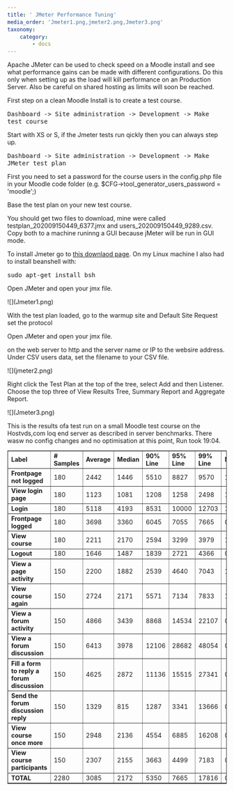```yaml
---
title: ' JMeter Performance Tuning'
media_order: 'Jmeter1.png,jmeter2.png,Jmeter3.png'
taxonomy:
    category:
        - docs
---
```


<p>  Apache JMeter can be used to check speed on a Moodle install and see what performance gains can be made with different configurations. Do this only  when setting up as the load will kill performance on an Production Server. Also be careful on shared hosting as limits will soon be reached.</p>

<p>  First step on a clean Moodle Install is to create a test course.</p>

   
<tt>  Dashboard -> Site administration ->  Development  -> Make test course</tt>
  
  <p>Start with XS or S, if the Jmeter tests run qickly then you can always step up.</p>

 
<tt>  Dashboard -> Site administration ->  Development  ->  Make JMeter test plan</tt> 
<p>  First you need to set a password for the course users in the config.php file in your Moodle code folder (e.g. $CFG->tool_generator_users_password = 'moodle';) </p>


 <p>Base the test plan on your new test course.</p>

 
 <p>You should get two files to download, mine were called testplan_202009150449_6377.jmx and users_202009150449_9289.csv. Copy both to a machine runinng a GUI because jMeter will be run in GUI mode.</p>
 
<p>To install Jmeter go to <a href="http://jmeter.apache.org/download_jmeter.cgi">this downlaod page</a>. On my Linux machine I also had to install beanshell with:</p>

<tt>sudo apt-get install bsh</tt>
<p>Open JMeter and open your jmx file.</p>
![](Jmeter1.png)

<p>With the test plan loaded, go to the warmup site and Default Site Request set the protocol<p>Open JMeter and open your jmx file.</p>on the web server to http and the server name or IP to the websire address. Under CSV users data, set the filename to your CSV file.  </p>
![](jmeter2.png)
<p>Right click the Test Plan at the top of the tree, select Add  and then Listener. Choose the top three  of View Results Tree, Summary Report and Aggregate Report.</p>
![](Jmeter3.png)

<p> This is the results ofa  test run on a small Moodle test course on the Hostvds,com loq end server as described in server benchmarks. There wasw no config changes and no optimisation at this point, Run took 19:04.
    
   </p>
    
    

<table cellspacing="0" cellpadding="4" border="1" width="95%">
  <tr>
    <!-- Row 1 Column 1 -->
    <td>
      <b>
        Label
      </b>
    </td>
    <!-- Row 1 Column 2 -->
    <td>
      <b>
        # Samples
      </b>
    </td>
    <!-- Row 1 Column 3 -->
    <td>
      <b>
        Average
      </b>
    </td>
    <!-- Row 1 Column 4 -->
    <td>
      <b>
        Median
      </b>
    </td>
    <!-- Row 1 Column 5 -->
    <td>
      <b>
        90% Line
      </b>
    </td>
    <!-- Row 1 Column 6 -->
    <td>
      <b>
        95% Line
      </b>
    </td>
    <!-- Row 1 Column 7 -->
    <td>
      <b>
        99% Line
      </b>
    </td>
    <!-- Row 1 Column 8 -->
    <td>
      <b>
        Min
      </b>
    </td>
    <!-- Row 1 Column 9 -->
    <td>
      <b>
        Max
      </b>
    </td>
    <!-- Row 1 Column 10 -->
    <td>
      <b>
        Error %
      </b>
    </td>
    <!-- Row 1 Column 11 -->
    <td>
      <b>
        Throughput
      </b>
    </td>
    <!-- Row 1 Column 12 -->
    <td>
      <b>
        Received KB/sec
      </b>
    </td>
    <!-- Row 1 Column 13 -->
    <td>
      <b>
        Sent KB/sec
      </b>
    </td>
  </tr>
  <tr>
    <!-- Row 2 Column 1 -->
    <td>
      <b>
        Frontpage not logged
      </b>
    </td>
    <!-- Row 2 Column 2 -->
    <td>
      180
    </td>
    <!-- Row 2 Column 3 -->
    <td>
      2442
    </td>
    <!-- Row 2 Column 4 -->
    <td>
      1446
    </td>
    <!-- Row 2 Column 5 -->
    <td>
      5510
    </td>
    <!-- Row 2 Column 6 -->
    <td>
      8827
    </td>
    <!-- Row 2 Column 7 -->
    <td>
      9570
    </td>
    <!-- Row 2 Column 8 -->
    <td>
      1377
    </td>
    <!-- Row 2 Column 9 -->
    <td>
      10024
    </td>
    <!-- Row 2 Column 10 -->
    <td>
      0.000%
    </td>
    <!-- Row 2 Column 11 -->
    <td>
      0.18797
    </td>
    <!-- Row 2 Column 12 -->
    <td>
      5.61
    </td>
    <!-- Row 2 Column 13 -->
    <td>
      0.04
    </td>
  </tr>
  <tr>
    <!-- Row 3 Column 1 -->
    <td>
      <b>
        View login page
      </b>
    </td>
    <!-- Row 3 Column 2 -->
    <td>
      180
    </td>
    <!-- Row 3 Column 3 -->
    <td>
      1123
    </td>
    <!-- Row 3 Column 4 -->
    <td>
      1081
    </td>
    <!-- Row 3 Column 5 -->
    <td>
      1208
    </td>
    <!-- Row 3 Column 6 -->
    <td>
      1258
    </td>
    <!-- Row 3 Column 7 -->
    <td>
      2498
    </td>
    <!-- Row 3 Column 8 -->
    <td>
      166
    </td>
    <!-- Row 3 Column 9 -->
    <td>
      3400
    </td>
    <!-- Row 3 Column 10 -->
    <td>
      1.111%
    </td>
    <!-- Row 3 Column 11 -->
    <td>
      0.18691
    </td>
    <!-- Row 3 Column 12 -->
    <td>
      4.45
    </td>
    <!-- Row 3 Column 13 -->
    <td>
      0.04
    </td>
  </tr>
  <tr>
    <!-- Row 4 Column 1 -->
    <td>
      <b>
        Login
      </b>
    </td>
    <!-- Row 4 Column 2 -->
    <td>
      180
    </td>
    <!-- Row 4 Column 3 -->
    <td>
      5118
    </td>
    <!-- Row 4 Column 4 -->
    <td>
      4193
    </td>
    <!-- Row 4 Column 5 -->
    <td>
      8531
    </td>
    <!-- Row 4 Column 6 -->
    <td>
      10000
    </td>
    <!-- Row 4 Column 7 -->
    <td>
      12703
    </td>
    <!-- Row 4 Column 8 -->
    <td>
      1388
    </td>
    <!-- Row 4 Column 9 -->
    <td>
      12806
    </td>
    <!-- Row 4 Column 10 -->
    <td>
      1.111%
    </td>
    <!-- Row 4 Column 11 -->
    <td>
      0.18596
    </td>
    <!-- Row 4 Column 12 -->
    <td>
      39.29
    </td>
    <!-- Row 4 Column 13 -->
    <td>
      0.15
    </td>
  </tr>
  <tr>
    <!-- Row 5 Column 1 -->
    <td>
      <b>
        Frontpage logged
      </b>
    </td>
    <!-- Row 5 Column 2 -->
    <td>
      180
    </td>
    <!-- Row 5 Column 3 -->
    <td>
      3698
    </td>
    <!-- Row 5 Column 4 -->
    <td>
      3360
    </td>
    <!-- Row 5 Column 5 -->
    <td>
      6045
    </td>
    <!-- Row 5 Column 6 -->
    <td>
      7055
    </td>
    <!-- Row 5 Column 7 -->
    <td>
      7665
    </td>
    <!-- Row 5 Column 8 -->
    <td>
      0
    </td>
    <!-- Row 5 Column 9 -->
    <td>
      8192
    </td>
    <!-- Row 5 Column 10 -->
    <td>
      7.222%
    </td>
    <!-- Row 5 Column 11 -->
    <td>
      0.18672
    </td>
    <!-- Row 5 Column 12 -->
    <td>
      36.54
    </td>
    <!-- Row 5 Column 13 -->
    <td>
      0.1
    </td>
  </tr>
  <tr>
    <!-- Row 6 Column 1 -->
    <td>
      <b>
        View course
      </b>
    </td>
    <!-- Row 6 Column 2 -->
    <td>
      180
    </td>
    <!-- Row 6 Column 3 -->
    <td>
      2211
    </td>
    <!-- Row 6 Column 4 -->
    <td>
      2170
    </td>
    <!-- Row 6 Column 5 -->
    <td>
      2594
    </td>
    <!-- Row 6 Column 6 -->
    <td>
      3299
    </td>
    <!-- Row 6 Column 7 -->
    <td>
      3979
    </td>
    <!-- Row 6 Column 8 -->
    <td>
      1
    </td>
    <!-- Row 6 Column 9 -->
    <td>
      4757
    </td>
    <!-- Row 6 Column 10 -->
    <td>
      1.111%
    </td>
    <!-- Row 6 Column 11 -->
    <td>
      0.18506
    </td>
    <!-- Row 6 Column 12 -->
    <td>
      29.75
    </td>
    <!-- Row 6 Column 13 -->
    <td>
      0.04
    </td>
  </tr>
  <tr>
    <!-- Row 7 Column 1 -->
    <td>
      <b>
        Logout
      </b>
    </td>
    <!-- Row 7 Column 2 -->
    <td>
      180
    </td>
    <!-- Row 7 Column 3 -->
    <td>
      1646
    </td>
    <!-- Row 7 Column 4 -->
    <td>
      1487
    </td>
    <!-- Row 7 Column 5 -->
    <td>
      1839
    </td>
    <!-- Row 7 Column 6 -->
    <td>
      2721
    </td>
    <!-- Row 7 Column 7 -->
    <td>
      4366
    </td>
    <!-- Row 7 Column 8 -->
    <td>
      0
    </td>
    <!-- Row 7 Column 9 -->
    <td>
      11446
    </td>
    <!-- Row 7 Column 10 -->
    <td>
      2.222%
    </td>
    <!-- Row 7 Column 11 -->
    <td>
      0.16566
    </td>
    <!-- Row 7 Column 12 -->
    <td>
      5.67
    </td>
    <!-- Row 7 Column 13 -->
    <td>
      0.07
    </td>
  </tr>
  <tr>
    <!-- Row 8 Column 1 -->
    <td>
      <b>
        View a page activity
      </b>
    </td>
    <!-- Row 8 Column 2 -->
    <td>
      150
    </td>
    <!-- Row 8 Column 3 -->
    <td>
      2200
    </td>
    <!-- Row 8 Column 4 -->
    <td>
      1882
    </td>
    <!-- Row 8 Column 5 -->
    <td>
      2539
    </td>
    <!-- Row 8 Column 6 -->
    <td>
      4640
    </td>
    <!-- Row 8 Column 7 -->
    <td>
      7043
    </td>
    <!-- Row 8 Column 8 -->
    <td>
      1412
    </td>
    <!-- Row 8 Column 9 -->
    <td>
      7349
    </td>
    <!-- Row 8 Column 10 -->
    <td>
      0.000%
    </td>
    <!-- Row 8 Column 11 -->
    <td>
      0.16919
    </td>
    <!-- Row 8 Column 12 -->
    <td>
      22.91
    </td>
    <!-- Row 8 Column 13 -->
    <td>
      0.04
    </td>
  </tr>
  <tr>
    <!-- Row 9 Column 1 -->
    <td>
      <b>
        View course again
      </b>
    </td>
    <!-- Row 9 Column 2 -->
    <td>
      150
    </td>
    <!-- Row 9 Column 3 -->
    <td>
      2724
    </td>
    <!-- Row 9 Column 4 -->
    <td>
      2171
    </td>
    <!-- Row 9 Column 5 -->
    <td>
      5571
    </td>
    <!-- Row 9 Column 6 -->
    <td>
      7134
    </td>
    <!-- Row 9 Column 7 -->
    <td>
      7833
    </td>
    <!-- Row 9 Column 8 -->
    <td>
      1
    </td>
    <!-- Row 9 Column 9 -->
    <td>
      10690
    </td>
    <!-- Row 9 Column 10 -->
    <td>
      1.333%
    </td>
    <!-- Row 9 Column 11 -->
    <td>
      0.16902
    </td>
    <!-- Row 9 Column 12 -->
    <td>
      27.21
    </td>
    <!-- Row 9 Column 13 -->
    <td>
      0.04
    </td>
  </tr>
  <tr>
    <!-- Row 10 Column 1 -->
    <td>
      <b>
        View a forum activity
      </b>
    </td>
    <!-- Row 10 Column 2 -->
    <td>
      150
    </td>
    <!-- Row 10 Column 3 -->
    <td>
      4866
    </td>
    <!-- Row 10 Column 4 -->
    <td>
      3439
    </td>
    <!-- Row 10 Column 5 -->
    <td>
      8868
    </td>
    <!-- Row 10 Column 6 -->
    <td>
      14534
    </td>
    <!-- Row 10 Column 7 -->
    <td>
      22107
    </td>
    <!-- Row 10 Column 8 -->
    <td>
      0
    </td>
    <!-- Row 10 Column 9 -->
    <td>
      22359
    </td>
    <!-- Row 10 Column 10 -->
    <td>
      4.000%
    </td>
    <!-- Row 10 Column 11 -->
    <td>
      0.16734
    </td>
    <!-- Row 10 Column 12 -->
    <td>
      56.83
    </td>
    <!-- Row 10 Column 13 -->
    <td>
      0.04
    </td>
  </tr>
  <tr>
    <!-- Row 11 Column 1 -->
    <td>
      <b>
        View a forum discussion
      </b>
    </td>
    <!-- Row 11 Column 2 -->
    <td>
      150
    </td>
    <!-- Row 11 Column 3 -->
    <td>
      6413
    </td>
    <!-- Row 11 Column 4 -->
    <td>
      3978
    </td>
    <!-- Row 11 Column 5 -->
    <td>
      12106
    </td>
    <!-- Row 11 Column 6 -->
    <td>
      28682
    </td>
    <!-- Row 11 Column 7 -->
    <td>
      48054
    </td>
    <!-- Row 11 Column 8 -->
    <td>
      0
    </td>
    <!-- Row 11 Column 9 -->
    <td>
      49368
    </td>
    <!-- Row 11 Column 10 -->
    <td>
      9.333%
    </td>
    <!-- Row 11 Column 11 -->
    <td>
      0.16335
    </td>
    <!-- Row 11 Column 12 -->
    <td>
      79.1
    </td>
    <!-- Row 11 Column 13 -->
    <td>
      0.03
    </td>
  </tr>
  <tr>
    <!-- Row 12 Column 1 -->
    <td>
      <b>
        Fill a form to reply a forum discussion
      </b>
    </td>
    <!-- Row 12 Column 2 -->
    <td>
      150
    </td>
    <!-- Row 12 Column 3 -->
    <td>
      4625
    </td>
    <!-- Row 12 Column 4 -->
    <td>
      2872
    </td>
    <!-- Row 12 Column 5 -->
    <td>
      11136
    </td>
    <!-- Row 12 Column 6 -->
    <td>
      15515
    </td>
    <!-- Row 12 Column 7 -->
    <td>
      27341
    </td>
    <!-- Row 12 Column 8 -->
    <td>
      0
    </td>
    <!-- Row 12 Column 9 -->
    <td>
      27550
    </td>
    <!-- Row 12 Column 10 -->
    <td>
      5.333%
    </td>
    <!-- Row 12 Column 11 -->
    <td>
      0.16513
    </td>
    <!-- Row 12 Column 12 -->
    <td>
      45.88
    </td>
    <!-- Row 12 Column 13 -->
    <td>
      0.04
    </td>
  </tr>
  <tr>
    <!-- Row 13 Column 1 -->
    <td>
      <b>
        Send the forum discussion reply
      </b>
    </td>
    <!-- Row 13 Column 2 -->
    <td>
      150
    </td>
    <!-- Row 13 Column 3 -->
    <td>
      1329
    </td>
    <!-- Row 13 Column 4 -->
    <td>
      815
    </td>
    <!-- Row 13 Column 5 -->
    <td>
      1287
    </td>
    <!-- Row 13 Column 6 -->
    <td>
      3341
    </td>
    <!-- Row 13 Column 7 -->
    <td>
      13666
    </td>
    <!-- Row 13 Column 8 -->
    <td>
      0
    </td>
    <!-- Row 13 Column 9 -->
    <td>
      17816
    </td>
    <!-- Row 13 Column 10 -->
    <td>
      15.333%
    </td>
    <!-- Row 13 Column 11 -->
    <td>
      0.16589
    </td>
    <!-- Row 13 Column 12 -->
    <td>
      1.52
    </td>
    <!-- Row 13 Column 13 -->
    <td>
      0.1
    </td>
  </tr>
  <tr>
    <!-- Row 14 Column 1 -->
    <td>
      <b>
        View course once more
      </b>
    </td>
    <!-- Row 14 Column 2 -->
    <td>
      150
    </td>
    <!-- Row 14 Column 3 -->
    <td>
      2948
    </td>
    <!-- Row 14 Column 4 -->
    <td>
      2136
    </td>
    <!-- Row 14 Column 5 -->
    <td>
      4554
    </td>
    <!-- Row 14 Column 6 -->
    <td>
      6885
    </td>
    <!-- Row 14 Column 7 -->
    <td>
      16208
    </td>
    <!-- Row 14 Column 8 -->
    <td>
      0
    </td>
    <!-- Row 14 Column 9 -->
    <td>
      21154
    </td>
    <!-- Row 14 Column 10 -->
    <td>
      2.667%
    </td>
    <!-- Row 14 Column 11 -->
    <td>
      0.16666
    </td>
    <!-- Row 14 Column 12 -->
    <td>
      26.51
    </td>
    <!-- Row 14 Column 13 -->
    <td>
      0.04
    </td>
  </tr>
  <tr>
    <!-- Row 15 Column 1 -->
    <td>
      <b>
        View course participants
      </b>
    </td>
    <!-- Row 15 Column 2 -->
    <td>
      150
    </td>
    <!-- Row 15 Column 3 -->
    <td>
      2307
    </td>
    <!-- Row 15 Column 4 -->
    <td>
      2155
    </td>
    <!-- Row 15 Column 5 -->
    <td>
      3663
    </td>
    <!-- Row 15 Column 6 -->
    <td>
      4499
    </td>
    <!-- Row 15 Column 7 -->
    <td>
      7183
    </td>
    <!-- Row 15 Column 8 -->
    <td>
      0
    </td>
    <!-- Row 15 Column 9 -->
    <td>
      7243
    </td>
    <!-- Row 15 Column 10 -->
    <td>
      5.333%
    </td>
    <!-- Row 15 Column 11 -->
    <td>
      0.1686
    </td>
    <!-- Row 15 Column 12 -->
    <td>
      25.94
    </td>
    <!-- Row 15 Column 13 -->
    <td>
      0.03
    </td>
  </tr>
  <tr>
    <!-- Row 16 Column 1 -->
    <td>
      <b>
        TOTAL
      </b>
    </td>
    <!-- Row 16 Column 2 -->
    <td>
      2280
    </td>
    <!-- Row 16 Column 3 -->
    <td>
      3085
    </td>
    <!-- Row 16 Column 4 -->
    <td>
      2172
    </td>
    <!-- Row 16 Column 5 -->
    <td>
      5350
    </td>
    <!-- Row 16 Column 6 -->
    <td>
      7665
    </td>
    <!-- Row 16 Column 7 -->
    <td>
      17816
    </td>
    <!-- Row 16 Column 8 -->
    <td>
      0
    </td>
    <!-- Row 16 Column 9 -->
    <td>
      49368
    </td>
    <!-- Row 16 Column 10 -->
    <td>
      3.860%
    </td>
    <!-- Row 16 Column 11 -->
    <td>
      1.99279
    </td>
    <!-- Row 16 Column 12 -->
    <td>
      328.67
    </td>
    <!-- Row 16 Column 13 -->
    <td>
      0.66
    </td>
  </tr>
</table>








 
 
